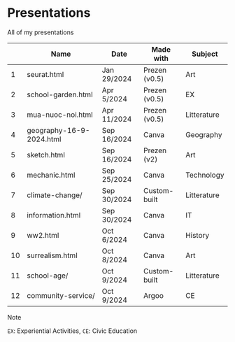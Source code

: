 # Presentations

All of my presentations

|    | Name                     | Date        | Made with     | Subject      |
|----|--------------------------|-------------|---------------|--------------|
| 1  | seurat.html              | Jan 29/2024 | Prezen (v0.5) | Art          |
| 2  | school-garden.html       | Apr 5/2024  | Prezen (v0.5) | EX           |
| 3  | mua-nuoc-noi.html        | Apr 11/2024 | Prezen (v0.5) | Litterature  |
| 4  | geography-16-9-2024.html | Sep 16/2024 | Canva         | Geography    |
| 5  | sketch.html              | Sep 16/2024 | Prezen (v2)   | Art          |
| 6  | mechanic.html            | Sep 25/2024 | Canva         | Technology   |
| 7  | climate-change/          | Sep 30/2024 | Custom-built  | Litterature  |
| 8  | information.html         | Sep 30/2024 | Canva         | IT           |
| 9  | ww2.html                 | Oct 6/2024  | Canva         | History      |
| 10 | surrealism.html          | Oct 8/2024  | Canva         | Art          |
| 11 | school-age/              | Oct 9/2024  | Custom-built  | Litterature  |
| 12 | community-service/       | Oct 9/2024  | Argoo         | CE           |

> [!NOTE]
> `EX`: Experiential Activities, `CE`: Civic Education
